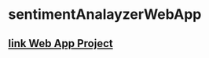 # sentimentAnalayzerWebApp


## [link Web App Project](https://share.streamlit.io/fendiirfan/ite_law_webapp/main/app.py)
